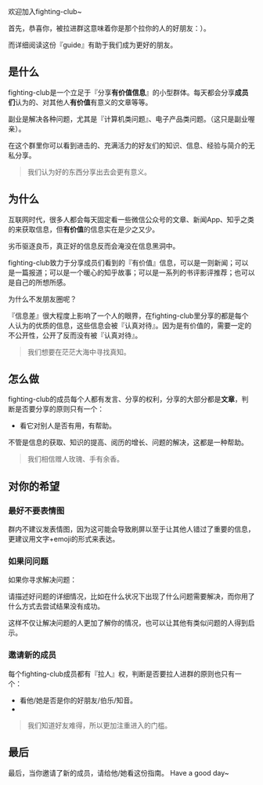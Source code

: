 欢迎加入fighting-club~

首先，恭喜你，被拉进群这意味着你是那个拉你的人的好朋友：）。

而详细阅读这份『guide』有助于我们成为更好的朋友。

## 是什么

fighting-club是一个立足于『分享**有价值信息**』的小型群体。每天都会分享**成员们**认为的、对其他人**有价值**有意义的文章等等。

副业是解决各种问题，尤其是『计算机类问题』、电子产品类问题。（这只是副业喔亲）。

在这个群里你可以看到进击的、充满活力的好友们的知识、信息、经验与简介的无私分享。

>我们认为好的东西分享出去会更有意义。

## 为什么

互联网时代，很多人都会每天固定看一些微信公众号的文章、新闻App、知乎之类的来获取信息，但**有价值**的信息实在是少之又少。

劣币驱逐良币，真正好的信息反而会淹没在信息黑洞中。

fighting-club致力于分享成员们看到的『有价值』信息，可以是一则新闻；可以是一篇报道；可以是一个暖心的知乎故事；可以是一系列的书评影评推荐；也可以是自己的所想所感。

为什么不发朋友圈呢？

『信息差』很大程度上影响了一个人的眼界，在fighting-club里分享的都是每个人认为的优质的信息，这些信息会被『认真对待』。因为是有价值的，需要一定的不公开性，公开了反而没有被『认真对待』。

>我们想要在茫茫大海中寻找真知。

## 怎么做

fighting-club的成员每个人都有发言、分享的权利，分享的大部分都是**文章**，判断是否要分享的原则只有一个：

* 看它对别人是否有用，有帮助。

不管是信息的获取、知识的提高、阅历的增长、问题的解决，这都是一种帮助。

>我们相信赠人玫瑰、手有余香。

## 对你的希望

### 最好不要表情图

群内不建议发表情图，因为这可能会导致刷屏以至于让其他人错过了重要的信息，更建议用文字+emoji的形式来表达。

### 如果问问题

如果你寻求解决问题：

请描述好问题的详细情况，比如在什么状况下出现了什么问题需要解决，而你用了什么方式去尝试结果没有成功。

这样不仅让解决问题的人更加了解你的情况，也可以让其他有类似问题的人得到启示。

### 邀请新的成员

每个fighting-club成员都有『拉人』权，判断是否要拉人进群的原则也只有一个：

* 看他/她是否是你的好朋友/伯乐/知音。
* 

>我们知道好友难得，所以更加注重进入的门槛。

## 最后

最后，当你邀请了新的成员，请给他/她看这份指南。
Have a good day~


